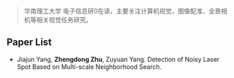 
> 华南理工大学 电子信息研0在读，主要关注计算机视觉，图像配准、全景相机等相关视觉任务研究。                                             

## Paper List

* Jiajun Yang, **Zhengdong Zhu**, Zuyuan Yang. Detection of Noisy Laser Spot Based on Multi-scale Neighborhood Search.







